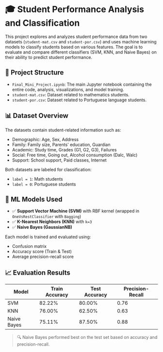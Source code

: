 # 🎓 Student Performance Analysis and Classification

This project explores and analyzes student performance data from two datasets (`student-mat.csv` and `student-por.csv`) and uses machine learning models to classify students based on various features. The goal is to evaluate and compare different classifiers (SVM, KNN, and Naive Bayes) on their ability to predict student performance.

## 📁 Project Structure

- `Final_Mini_Project.ipynb`: The main Jupyter notebook containing the entire code, analysis, visualizations, and model training.
- `student-mat.csv`: Dataset related to mathematics students.
- `student-por.csv`: Dataset related to Portuguese language students.

## 📊 Dataset Overview

The datasets contain student-related information such as:

- Demographic: Age, Sex, Address
- Family: Family size, Parents' education, Guardian
- Academic: Study time, Grades (G1, G2, G3), Failures
- Social: Free time, Going out, Alcohol consumption (Dalc, Walc)
- Support: School support, Paid classes, Internet

Both datasets are labeled for classification:
- `label = 1`: Math students
- `label = 0`: Portuguese students

## 🧠 ML Models Used

- ✅ **Support Vector Machine (SVM)** with RBF kernel (wrapped in `OneVsRestClassifier` with `Bagging`)
- ✅ **K-Nearest Neighbors (KNN)** with `k=3`
- ✅ **Naive Bayes (GaussianNB)**

Each model is trained and evaluated using:
- Confusion matrix
- Accuracy score (Train & Test)
- Average precision-recall score

## 📈 Evaluation Results

| Model       | Train Accuracy | Test Accuracy | Precision-Recall |
|-------------|----------------|---------------|------------------|
| SVM         | 82.22%         | 80.00%        | 0.76             |
| KNN         | 76.00%         | 62.50%        | 0.63             |
| Naive Bayes | 75.11%         | 87.50%        | 0.88             |

> 🔍 Naive Bayes performed best on the test set based on accuracy and precision-recall.
